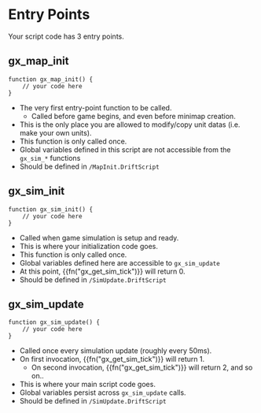 # Entry Points

Your script code has 3 entry points.

## gx_map_init
```
function gx_map_init() {
    // your code here
}
```
- The very first entry-point function to be called.
    - Called before game begins, and even before minimap creation.
- This is the only place you are allowed to modify/copy unit datas (i.e. make your own units).
- This function is only called once.
- Global variables defined in this script are not accessible from the `gx_sim_*` functions
- Should be defined in `/MapInit.DriftScript`

## gx_sim_init
```
function gx_sim_init() {
    // your code here
}
```

- Called when game simulation is setup and ready.
- This is where your initialization code goes.
- This function is only called once.
- Global variables defined here are accessible to `gx_sim_update`
- At this point, {{fn("gx_get_sim_tick")}} will return 0.
- Should be defined in `/SimUpdate.DriftScript`

## gx_sim_update
```
function gx_sim_update() {
    // your code here
}
```

- Called once every simulation update (roughly every 50ms).
- On first invocation, {{fn("gx_get_sim_tick")}} will return 1.
    - On second invocation, {{fn("gx_get_sim_tick")}} will return 2, and so on..
- This is where your main script code goes.
- Global variables persist across `gx_sim_update` calls.
- Should be defined in `/SimUpdate.DriftScript`
